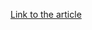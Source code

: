 [Link to the article](https://learn.microsoft.com/en-us/exchange/security-and-compliance/mail-flow-rules/manage-mail-flow-rules)
